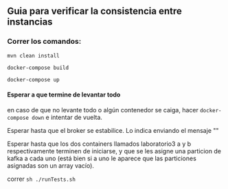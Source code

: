 ## Guia para verificar la consistencia entre instancias
### Correr los comandos:

`mvn clean install` 

`docker-compose build`

`docker-compose up`

#### Esperar a que termine de levantar todo
en caso de que no levante todo o algún 
contenedor se caiga, hacer `docker-compose down`
e intentar de vuelta. 

Esperar hasta que el broker se estabilice. Lo indica enviando el mensaje ""

Esperar hasta que los dos containers llamados laboratorio3 a y b 
respectivamente terminen de iniciarse, y que se les asigne una particion de
kafka a cada uno (está bien si a uno le aparece que las particiones asignadas son un array vacío).

correr `sh ./runTests.sh`

  